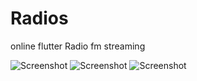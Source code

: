 # Radios
online flutter Radio fm streaming 

![Screenshot](Screenshot%202020-12-15%20at%207.54.19%20AM.png)
![Screenshot](Screenshot%202020-12-15%20at%207.54.41%20AM.png)
![Screenshot](Screenshot%202020-12-15%20at%207.55.00%20AM.png)
